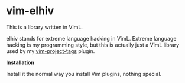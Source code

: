 # vim-elhiv
This is a library written in VimL.

elhiv stands for extreme language hacking in VimL. Extreme language hacking is my programming style, but this is actually just a VimL library used by my [vim-project-tags](https://github.com/still-dreaming-1/vim-project-tags) plugin.

**Installation**

Install it the normal way you install Vim plugins, nothing special.
